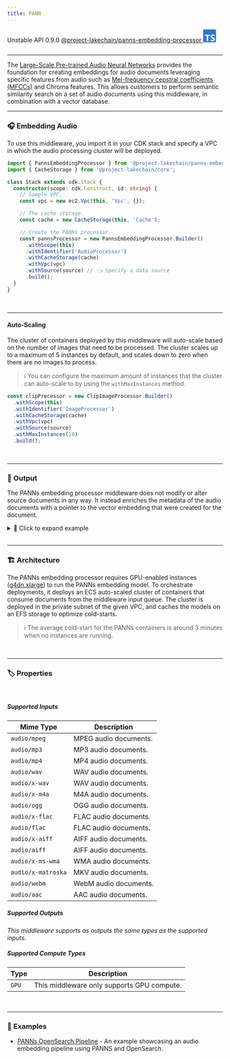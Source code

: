 ```yaml
---
title: PANN
---
```


<span title="Label: Pro" data-view-component="true" class="Label Label--api text-uppercase">
  Unstable API
</span>
<span title="Label: Pro" data-view-component="true" class="Label Label--version text-uppercase">
  0.9.0
</span>
<span title="Label: Pro" data-view-component="true" class="Label Label--package">
  <a target="_blank" href="https://www.npmjs.com/package/@project-lakechain/panns-embedding-processor">
    @project-lakechain/panns-embedding-processor
  </a>
</span>
<span class="language-icon">
  <svg role="img" viewBox="0 0 24 24" width="30" xmlns="http://www.w3.org/2000/svg" style="fill: #3178C6;"><title>TypeScript</title><path d="M1.125 0C.502 0 0 .502 0 1.125v21.75C0 23.498.502 24 1.125 24h21.75c.623 0 1.125-.502 1.125-1.125V1.125C24 .502 23.498 0 22.875 0zm17.363 9.75c.612 0 1.154.037 1.627.111a6.38 6.38 0 0 1 1.306.34v2.458a3.95 3.95 0 0 0-.643-.361 5.093 5.093 0 0 0-.717-.26 5.453 5.453 0 0 0-1.426-.2c-.3 0-.573.028-.819.086a2.1 2.1 0 0 0-.623.242c-.17.104-.3.229-.393.374a.888.888 0 0 0-.14.49c0 .196.053.373.156.529.104.156.252.304.443.444s.423.276.696.41c.273.135.582.274.926.416.47.197.892.407 1.266.628.374.222.695.473.963.753.268.279.472.598.614.957.142.359.214.776.214 1.253 0 .657-.125 1.21-.373 1.656a3.033 3.033 0 0 1-1.012 1.085 4.38 4.38 0 0 1-1.487.596c-.566.12-1.163.18-1.79.18a9.916 9.916 0 0 1-1.84-.164 5.544 5.544 0 0 1-1.512-.493v-2.63a5.033 5.033 0 0 0 3.237 1.2c.333 0 .624-.03.872-.09.249-.06.456-.144.623-.25.166-.108.29-.234.373-.38a1.023 1.023 0 0 0-.074-1.089 2.12 2.12 0 0 0-.537-.5 5.597 5.597 0 0 0-.807-.444 27.72 27.72 0 0 0-1.007-.436c-.918-.383-1.602-.852-2.053-1.405-.45-.553-.676-1.222-.676-2.005 0-.614.123-1.141.369-1.582.246-.441.58-.804 1.004-1.089a4.494 4.494 0 0 1 1.47-.629 7.536 7.536 0 0 1 1.77-.201zm-15.113.188h9.563v2.166H9.506v9.646H6.789v-9.646H3.375z"/></svg>
</span>
<div style="margin-top: 26px"></div>

---

The [Large-Scale Pre-trained Audio Neural Networks](https://github.com/qiuqiangkong/panns_inference) provides the foundation for creating embeddings for audio documents leveraging specific features from audio such as [Mel-frequency cepstral coefficients (MFCCs)](https://en.wikipedia.org/wiki/Mel-frequency_cepstrum) and Chroma features. This allows customers to perform semantic similarity search on a set of audio documents using this middleware, in combination with a vector database.

---

### 🎧 Embedding Audio

To use this middleware, you import it in your CDK stack and specify a VPC in which the audio processing cluster will be deployed.

```typescript
import { PannsEmbeddingProcessor } from '@project-lakechain/panns-embedding-processor';
import { CacheStorage } from '@project-lakechain/core';

class Stack extends cdk.Stack {
  constructor(scope: cdk.Construct, id: string) {
    // Sample VPC.
    const vpc = new ec2.Vpc(this, 'Vpc', {});

    // The cache storage.
    const cache = new CacheStorage(this, 'Cache');

    // Create the PANNs processor.
    const pannsProcessor = new PannsEmbeddingProcessor.Builder()
      .withScope(this)
      .withIdentifier('AudioProcessor')
      .withCacheStorage(cache)
      .withVpc(vpc)
      .withSource(source) // 👈 Specify a data source
      .build();
  }
}
```

<br>

---

#### Auto-Scaling

The cluster of containers deployed by this middleware will auto-scale based on the number of images that need to be processed. The cluster scales up to a maximum of 5 instances by default, and scales down to zero when there are no images to process.

> ℹ️ You can configure the maximum amount of instances that the cluster can auto-scale to by using the `withMaxInstances` method.

```typescript
const clipProcessor = new ClipImageProcessor.Builder()
  .withScope(this)
  .withIdentifier('ImageProcessor')
  .withCacheStorage(cache)
  .withVpc(vpc)
  .withSource(source)
  .withMaxInstances(10)
  .build();
```

<br>

---

### 📄 Output

The PANNs embedding processor middleware does not modify or alter source documents in any way. It instead enriches the metadata of the audio documents with a pointer to the vector embedding that were created for the document.

<details>
  <summary>💁 Click to expand example</summary>
  
  ```json
  {
    "specversion": "1.0",
    "id": "1780d5de-fd6f-4530-98d7-82ebee85ea39",
    "type": "document-created",
    "time": "2023-10-22T13:19:10.657Z",
    "data": {
      "chainId": "6ebf76e4-f70c-440c-98f9-3e3e7eb34c79",
      "source": {
          "url": "s3://bucket/audio.mp3",
          "type": "audio/mpeg",
          "size": 245328,
          "etag": "1243cbd6cf145453c8b5519a2ada4779"
      },
      "document": {
          "url": "s3://bucket/audio.mp3",
          "type": "audio/mpeg",
          "size": 245328,
          "etag": "1243cbd6cf145453c8b5519a2ada4779"
      },
      "metadata": {
        "properties": {
            "kind": "text",
            "attrs": {
              "embeddings": {
                "vectors": "s3://cache-storage/panns-embedding-processor/45a42b35c3225085.json",
                "model": "panns_inference",
                "dimensions": 2048
            }
          }
        }
      },
      "callStack": []
    }
  }
  ```

</details>

<br>

---

### 🏗️ Architecture

The PANNs embedding processor requires GPU-enabled instances ([g4dn.xlarge](https://aws.amazon.com/ec2/instance-types/g4)) to run the PANNs embedding model. To orchestrate deployments, it deploys an ECS auto-scaled cluster of containers that consume documents from the middleware input queue. The cluster is deployed in the private subnet of the given VPC, and caches the models on an EFS storage to optimize cold-starts.

> ℹ️ The average cold-start for the PANNs containers is around 3 minutes when no instances are running.

<br>

---

### 🏷️ Properties

<br>

##### Supported Inputs

|  Mime Type  | Description |
| ----------- | ----------- |
| `audio/mpeg` | MPEG audio documents. |
| `audio/mp3` | MP3 audio documents. |
| `audio/mp4` | MP4 audio documents. |
| `audio/wav` | WAV audio documents. |
| `audio/x-wav` | WAV audio documents. |
| `audio/x-m4a` | M4A audio documents. |
| `audio/ogg` | OGG audio documents. |
| `audio/x-flac` | FLAC audio documents. |
| `audio/flac` | FLAC audio documents. |
| `audio/x-aiff` | AIFF audio documents. |
| `audio/aiff` | AIFF audio documents. |
| `audio/x-ms-wma` | WMA audio documents. |
| `audio/x-matroska` | MKV audio documents. |
| `audio/webm` | WebM audio documents. |
| `audio/aac` | AAC audio documents. |

##### Supported Outputs

*This middleware supports as outputs the same types as the supported inputs.*

##### Supported Compute Types

| Type  | Description |
| ----- | ----------- |
| `GPU` | This middleware only supports GPU compute. |

<br>

---

### 📖 Examples

- [PANNs OpenSearch Pipeline](https://github.com/awslabs/project-lakechain/tree/main/examples/simple-pipelines/embedding-pipelines/panns-opensearch-pipeline) - An example showcasing an audio embedding pipeline using PANNS and OpenSearch.
